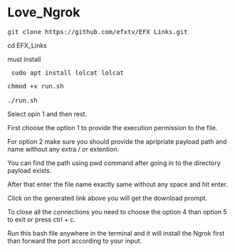 # Love_Ngrok

<pre>git clone https://github.com/efxtv/EFX_Links.git</pre>

cd EFX_Links

must install 
<pre> sudo apt install lolcat lolcat</pre>

<pre>chmod +x run.sh

./run.sh</pre>

Select opin 1 and then rest.

First choose the option 1 to provide the execution permission to the file.

For option 2 make sure you should provide the apripriate payload path and name without any extra / or extention.

You can find the path using pwd command after going in to the directory payload exists.

After that enter the file name exactly same without any space and hit enter.

Click on the generated link above you will get the download prompt.

To close all the connections you need to choose the option 4 than option 5 to exit or press ctrl + c.

Run this bash file anywhere in the terminal and it will install the Ngrok first than forward the port according to your input.

